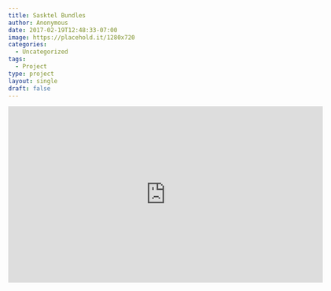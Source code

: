 ```yaml
---
title: Sasktel Bundles
author: Anonymous
date: 2017-02-19T12:48:33-07:00
image: https://placehold.it/1280x720
categories:
  - Uncategorized
tags:
  - Project
type: project
layout: single
draft: false
---
```


<iframe src="https://player.vimeo.com/video/32025239" width="640" height="360" frameborder="0" webkitallowfullscreen mozallowfullscreen allowfullscreen></iframe>
